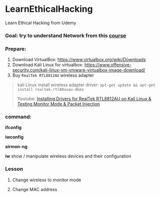 # LearnEthicalHacking
Learn Ethical Hacking from Udemy

### Goal: try to understand Network from this [course](https://www.udemy.com/learn-ethical-hacking-from-scratch)

### Prepare:

1. Download VirtualBox: https://www.virtualbox.org/wiki/Downloads
2. Download Kali Linux for virtualbox: https://www.offensive-security.com/kali-linux-vm-vmware-virtualbox-image-download/
3. Buy ```RealTek RTL8812AU``` wireless adapter

> kali Linux install wireless adapter driver: ```apt-get update && apt-get install realtek-rtl88xxau-dkms```
>
> Youtube: [Installing Drivers for RealTek RTL8812AU on Kali Linux & Testing Monitor Mode & Packet Injection](https://www.youtube.com/watch?v=wiIoR_0epvs&feature=youtu.be)
>

### command:

**ifconfig**

**iwconfig**

**airmon-ng**

**iw** show / manipulate wireless devices and their configuration

### Lesson

1. Change wireless to monitor mode

2. Change MAC address
